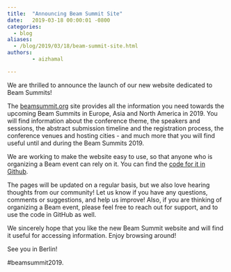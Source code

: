 ```yaml
---
title:  "Announcing Beam Summit Site"
date:   2019-03-18 00:00:01 -0800
categories:
  - blog
aliases:
  - /blog/2019/03/18/beam-summit-site.html
authors:
        - aizhamal

---
```

<!--
Licensed under the Apache License, Version 2.0 (the "License");
you may not use this file except in compliance with the License.
You may obtain a copy of the License at

http://www.apache.org/licenses/LICENSE-2.0

Unless required by applicable law or agreed to in writing, software
distributed under the License is distributed on an "AS IS" BASIS,
WITHOUT WARRANTIES OR CONDITIONS OF ANY KIND, either express or implied.
See the License for the specific language governing permissions and
limitations under the License.
-->

We are thrilled to announce the launch of our new website dedicated to Beam Summits!

The [beamsummit.org](https://beamsummit.org) site provides all the information you need towards the upcoming Beam Summits in Europe, Asia and North America in 2019. You will find information about the conference theme, the speakers and sessions, the abstract submission timeline and the registration process, the conference venues and hosting cities - and much more that you will find useful until and during the Beam Summits 2019. 

We are working to make the website easy to use, so that anyone who is organizing a Beam event can rely on it. You can find the [code for it in Github](https://github.com/matthiasa4/hoverboard).

The pages will be updated on a regular basis, but we also love hearing thoughts from our community! Let us know if you have any questions, comments or suggestions, and help us improve! Also, if you are thinking of organizing a Beam event, please feel free to reach out for support, and to use the code in GitHub as well.

We sincerely hope that you like the new Beam Summit website and will find it useful for accessing information. Enjoy browsing around!

See you in Berlin!

#beamsummit2019.

<!--more-->
